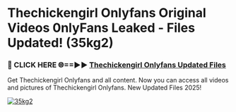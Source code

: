 # Thechickengirl Onlyfans Original Videos 0nlyFans Leaked - Files Updated! (35kg2)

<h3>🔴 CLICK HERE 🌐==►► <a href="https://tinyurl.com/2m67pmp6" rel="nofollow">Thechickengirl Onlyfans Updated Files</a></h3>

Get Thechickengirl Onlyfans and all content. Now you can access all videos and pictures of Thechickengirl Onlyfans. New Updated Files 2025!

[![35kg2](https://i.imgur.com/H4QAA4z.gif)](https://tinyurl.com/2m67pmp6)